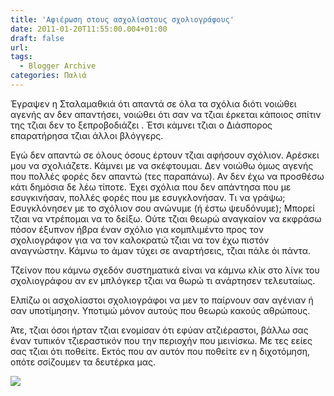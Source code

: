 ```yaml
---
title: 'Αφιέρωση στους ασχολίαστους σχολιογράφους'
date: 2011-01-20T11:55:00.004+01:00
draft: false
url: 
tags:
  - Blogger Archive
categories: Παλιά
---
```


Έγραψεν η Σταλαμαθκιά ότι απαντά σε όλα τα σχόλια διότι νοιώθει αγενής αν δεν απαντήσει, νοιώθει ότι σαν να τζιαι έρκεται κάποιος σπίτιν της τζιαι δεν το ξεπροβοδιάζει . Έτσι κάμνει τζιαι ο Διάσπορος επαρατήρησα τζιαι άλλοι βλόγγερς.

  

Εγώ δεν απαντώ σε όλους όσους έρτουν τζιαι αφήσουν σχόλιον. Αρέσκει μου να σχολιάζετε. Κάμνει με να σκέφτουμαι. Δεν νοιώθω όμως αγενής που πολλές φορές δεν απαντώ (τες παραπάνω). Αν δεν έχω να προσθέσω κάτι δημόσια δε λέω τίποτε. Έχει σχόλια που δεν απάντησα που με εσυγκινήσαν, πολλές φορές που με εσυγκλονήσαν. Τι να γράψω; Εσυγκλόνησεν με το σχόλιον σου ανώνυμε (ή έστω ψευδόνυμε); Μπορεί τζιαι να ντρέπομαι να το δείξω. Ούτε τζιαι θεωρώ αναγκαίον να εκφράσω πόσον έξυπνον ήβρα έναν σχόλιο για κομπλιμέντο προς τον σχολιογράφον για να τον καλοκρατώ τζιαι να τον έχω πιστόν αναγνώστην. Κάμνω το άμαν τύχει σε αναρτήσεις, τζιαι πάλε όι πάντα.

  

Τζείνον που κάμνω σχεδόν συστηματικά είναι να κάμνω κλίκ στο λίνκ του σχολιογράφου αν εν μπλόγκερ τζιαι να θωρώ τι ανάρτησεν τελευταίως.

  

Ελπίζω οι ασχολίαστοι σχολιογράφοι να μεν το παίρνουν σαν αγένιαν ή σαν υποτίμησην. Υποτιμώ μόνον αυτούς που θεωρώ κακούς αθρώπους.

  

Άτε, τζιαι όσοι ήρταν τζιαι ενομίσαν ότι εφύαν ατζιέραστοι, βάλλω σας έναν τυπικόν τζιεραστικόν που την περιοχήν που μεινίσκω. Με τες εείες σας τζιαι ότι ποθείτε. Εκτός που αν αυτόν που ποθείτε εν η διχοτόμηση, οπότε σσίζουμεν τα δευτέρκα μας.

  

  

  
[![](https://blogger.googleusercontent.com/img/b/R29vZ2xl/AVvXsEjT-hkZ9nG5sqVV8Cvw2yi3QcvCJ7veAJ_QpNOSoPeTWZ7wldeGf7yBKkdNO-p8W58uDCgVKr7q-2n6HTVD1fP1XPSMc3yAnsdHbbn0dZBLbNudb5E867q95MEqTToeiKPjmN0pQousB7Y/s320/Capture+d%25E2%2580%2599%25C3%25A9cran+2011-01-20+%25C3%25A0+12.41.52.png)](https://blogger.googleusercontent.com/img/b/R29vZ2xl/AVvXsEjT-hkZ9nG5sqVV8Cvw2yi3QcvCJ7veAJ_QpNOSoPeTWZ7wldeGf7yBKkdNO-p8W58uDCgVKr7q-2n6HTVD1fP1XPSMc3yAnsdHbbn0dZBLbNudb5E867q95MEqTToeiKPjmN0pQousB7Y/s1600/Capture+d%25E2%2580%2599%25C3%25A9cran+2011-01-20+%25C3%25A0+12.41.52.png)
